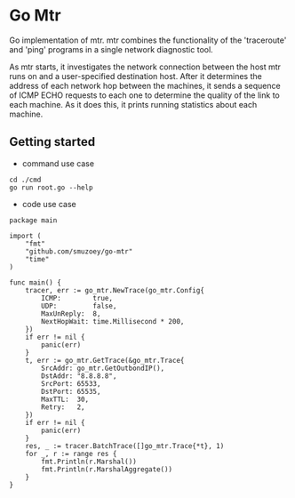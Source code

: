 # Go Mtr

Go implementation of mtr.
mtr combines the functionality of the 'traceroute' and 'ping' programs in a single network diagnostic tool.

As mtr starts, it investigates the network connection between the host mtr runs on and a user-specified destination host. After it determines the address of each network hop between the machines, it sends a sequence of ICMP ECHO requests to each one to determine the quality of the link to each machine. As it does this, it prints running statistics about each machine.

## Getting started

- command use case
```
cd ./cmd
go run root.go --help
```
- code use case
```
package main

import (
	"fmt"
	"github.com/smuzoey/go-mtr"
	"time"
)

func main() {
	tracer, err := go_mtr.NewTrace(go_mtr.Config{
		ICMP:        true,
		UDP:         false,
		MaxUnReply:  8,
		NextHopWait: time.Millisecond * 200,
	})
	if err != nil {
		panic(err)
	}
	t, err := go_mtr.GetTrace(&go_mtr.Trace{
		SrcAddr: go_mtr.GetOutbondIP(),
		DstAddr: "8.8.8.8",
		SrcPort: 65533,
		DstPort: 65535,
		MaxTTL:  30,
		Retry:   2,
	})
	if err != nil {
		panic(err)
	}
	res, _ := tracer.BatchTrace([]go_mtr.Trace{*t}, 1)
	for _, r := range res {
		fmt.Println(r.Marshal())
		fmt.Println(r.MarshalAggregate())
	}
}
```